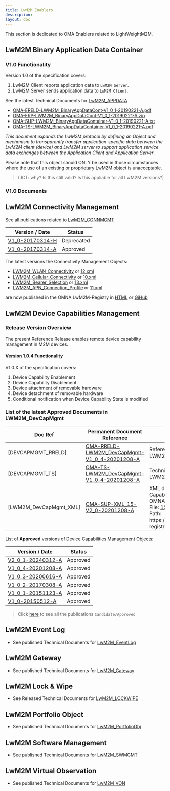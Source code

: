 ```yaml
---
title: LwM2M Enablers
description:
layout: doc
---
```

This section is dedicated to OMA Enablers related to LightWeightM2M.

## LwM2M Binary Application Data Container
### V1.0 Functionality
Version 1.0 of the specification covers:
1) LwM2M Client reports application data to `LwM2M Server`.
2) LwM2M Server sends application data to `LwM2M Client`.

See the latest Technical Documents for <a href="//www.openmobilealliance.org/release/LWM2M_APPDATA/V1_0_1-20190221-A/" target="_blank">LwM2M_APPDATA</a>


* <a href="//www.openmobilealliance.org/release/LWM2M_APPDATA/V1_0_1-20190221-A/OMA-ERELD-LWM2M_BinaryAppDataCont-V1_0_1-20190221-A.pdf" target="_blank">OMA-ERELD-LWM2M_BinaryAppDataCont-V1_0_1-20190221-A.pdf</a>
* <a href="//www.openmobilealliance.org/release/LWM2M_APPDATA/V1_0_1-20190221-A/OMA-ERP-LWM2M_BinaryAppDataCont-V1_0_1-20190221-A.zip" target="_blank">OMA-ERP-LWM2M_BinaryAppDataCont-V1_0_1-20190221-A.zip</a>
* <a href="//www.openmobilealliance.org/release/LWM2M_APPDATA/V1_0_1-20190221-A/OMA-SUP-LWM2M_BinaryAppDataContainer-V1_0_1-20190221-A.txt" target="_blank">OMA-SUP-LWM2M_BinaryAppDataContainer-V1_0_1-20190221-A.txt</a>
* <a href="//www.openmobilealliance.org/release/LWM2M_APPDATA/V1_0_1-20190221-A/OMA-TS-LWM2M_BinaryAppDataContainer-V1_0_1-20190221-A.pdf" target="_blank">OMA-TS-LWM2M_BinaryAppDataContainer-V1_0_1-20190221-A.pdf</a>  

_This document expands the LwM2M protocol by defining an Object and mechanism to transparently transfer application-specific data between the LwM2M client (device) and LwM2M server to support application service data exchanges between the Application Client and Application Server_.

<alert type= 'warning'>
Please note that this object should ONLY be used in those circumstances where the use of an existing or proprietary LwM2M object is unacceptable.
</alert>

>  (JCT:  why?  Is this still valid?  Is this appliable for all LwM2M versions?)


### V1.0 Documents
## LwM2M Connectivity Management
See all publications related to <a href="http://www.openmobilealliance.org/release/LwM2M_CONNMGMT/" target ="_blank">LwM2M_CONNMGMT</a>

Version / Date     |  Status
-------------------| ------------------------
<a href="http://www.openmobilealliance.org/release/LwM2M_CONNMGMT/V1_0-20170314-H/" target="_blank">V1_0-20170314-H</a> | Deprecated 
<a href="http://www.openmobilealliance.org/release/LwM2M_CONNMGMT/V1_0-20170314-A/" target="_blank">V1_0-20170314-A</a> | Approved

The latest versions the Connectivity Management Objects:
- <a href="https://www.openmobilealliance.org/release/ObjLwM2M_WLAN_Conn/V1_1_1-20221003-A/" target="_blank">LWM2M_WLAN_Connectivity</a> or <a href="https://github.com/OpenMobileAlliance/lwm2m-registry/blob/prod/12.xml" target="_blank">12.xml</a>
- <a href="https://www.openmobilealliance.org/release/ObjLwM2M_Cell_Conn/V1_1-20201110-A/" target="_blank">LWM2M_Cellular_Connectivity</a> or <a href="https://github.com/OpenMobileAlliance/lwm2m-registry/blob/prod/10.xml" target="_blank">10.xml</a>
- <a href="https://www.openmobilealliance.org/release/ObjLwM2M_Bearer_Conn/V1_1-20201110-A/" target="_blank">LWM2M_Bearer_Selection</a> or <a href="https://github.com/OpenMobileAlliance/lwm2m-registry/blob/prod/13.xml" target="_blank">13.xml</a>
- <a href="https://www.openmobilealliance.org/release/ObjLwM2M_APN_Conn/V1_1-20201110-A/" target="_blank">LWM2M_APN_Connection_Profile</a> or <a href="https://github.com/OpenMobileAlliance/lwm2m-registry/blob/prod/11.xml" target="_blank">11.xml</a>


are now published in the OMNA LwM2M-Registry in <a href="/lwm2m/resources/registry" target="_blank">HTML</a> or <a href="https://github.com/OpenMobileAlliance/lwm2m-registry" target="_blank">GiHub</a>

## LwM2M Device Capabilities Management

### Release Version Overview
The present Reference Release enables remote device capability management in M2M devices.

#### Version 1.0.4 Functionality
V1.0.X of the specification covers:

1. Device Capability Enablement
2. Device Capability Disablement
3. Device attachment of removable hardware
4. Device detachment of removable hardware
5. Conditional notification when Device Capability State is modified

### List of the latest Approved Documents in LWM2M_DevCapMgmt
<table>
    <thead>
        <tr>
            <th>Doc Ref</th>
            <th>Permanent Document Reference</th>
            <th>Description</th>
        </tr>
    </thead>
    <tbody>
        <tr>
            <td>[DEVCAPMGMT_RRELD]</td>
            <td><a href="http://www.openmobilealliance.org/release/LwM2M_DevCapMgmt/V1_0_4-20201208-A/OMA-RRELD-LWM2M_DevCapMgmt-V1_0_4-20201208-A.pdf" target="_blank"> OMA-RRELD-LWM2M_DevCapMgmt-V1_0_4-20201208-A</a></td>
            <td>Reference Release Definition for LWM2M_DevCapMgmt</td>
        </tr>
        <tr>
            <td>[DEVCAPMGMT_TS]</td>
            <td><a href="http://www.openmobilealliance.org/release/LwM2M_DevCapMgmt/V1_0_4-20201208-A/OMA-TS-LWM2M_DevCapMgmt-V1_0_4-20201208-A.pdf" target="_blank"> OMA-TS-LWM2M_DevCapMgmt-V1_0_4-20201208-A</a></td>
            <td>Technical Specification for LWM2M_DevCapMgmt</td>
        </tr>
        <tr>
            <td>[LWM2M_DevCapMgmt_XML]</td>
            <td><a href="http://www.openmobilealliance.org/release/LwM2M_DevCapMgmt/V1_0_4-20201208-A/OMA-SUP-XML_15-V2_0-20201208-A.xml" target="_blank">OMA-SUP-XML_15-V2_0-20201208-A</a></td>
            <td>XML document for LightweightM2M Device Capability Management Object<br>
            OMNA LwM2M Registry:<br>
            File: <a href="https://github.com/OpenMobileAlliance/lwm2m-registry/blob/prod/15.xml" target="_blank">15.xml</a><br>
            Path: https://github.com/OpenMobileAlliance/lwm2m-registry</td>
        </tr>
    </tbody>
</table>

List of **Approved** versions of Device Capabilities Management Objects:

Version / Date             | Status
---------------------------|-----------------------------
<a href="https://www.openmobilealliance.org/release/LWM2M_DevCapMgmt/V2_0_1-20240312-A/" target="_blank">V2_0_1-20240312-A</a>  |  Approved
<a href="http://www.openmobilealliance.org/release/LWM2M_DevCapMgmt/V1_0_4-20201208-A/" target="_blank">V1_0_4-20201208-A</a>  |  Approved
<a href="http://www.openmobilealliance.org/release/LWM2M_DevCapMgmt/V1_0_3-20200616-A/" target="_blank">V1_0_3-20200616-A</a>  |  Approved
<a href="http://www.openmobilealliance.org/release/LWM2M_DevCapMgmt/V1_0_2-20170308-A/" target="_blank">V1_0_2-20170308-A</a>  |  Approved
<a href="http://www.openmobilealliance.org/release/LWM2M_DevCapMgmt/V1_0_1-20151123-A/" target="_blank">V1_0_1-20151123-A</a>  |  Approved
<a href="http://www.openmobilealliance.org/release/LWM2M_DevCapMgmt/V1_0-20150512-A/" target="_blank">V1_0-20150512-A</a>   |  Approved

> Click <a href="http://www.openmobilealliance.org/release/LwM2M_DevCapMgmt/" target="_blank">here</a> to see all the publications `Candidate/Approved`

## LwM2M Event Log
* See published Technical Documents for <a href="http://www.openmobilealliance.org/release/LwM2M_EventLog/" target="_blank">LwM2M_EventLog</a>

## LwM2M Gateway
* See published Technical Documents for <a href="http://www.openmobilealliance.org/release/LwM2M_Gateway" target="_blank">LwM2M_Gateway</a>

## LwM2M Lock & Wipe
* See Released Technical Documents for <a href="http://www.openmobilealliance.org/release/LWM2M_LOCKWIPE/" target="_blank">LwM2M_LOCKWIPE</a>

## LwM2M Portfolio Object
* See published Technical Documents for <a href="http://www.openmobilealliance.org/release/LwM2M_PortfolioObj/" target="_blank">LwM2M_PortfolioObj</a>

## LwM2M Software Management
* See published Technical Documents for <a href="http://www.openmobilealliance.org/release/LwM2M_SWMGMT/" target="_blank">LwM2M_SWMGMT</a>

## LwM2M Virtual Observation
* See published Technical Documents for <a href="http://www.openmobilealliance.org/release/LwM2M_VON/" target="_blank">LwM2M_VON</a>